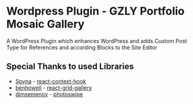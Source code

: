 # Wordpress Plugin - GZLY Portfolio Mosaic Gallery
A WordPress Plugin which enhances WordPress and adds Custom Post Type for References and according Blocks to the Site Editor

## Special Thanks to used Libraries
- [Spyna](https://github.com/Spyna) - [react-context-hook](https://github.com/Spyna/react-context-hook)
- [benhowell](https://github.com/benhowell) - [react-grid-gallery](https://github.com/benhowell/react-grid-gallery)
- [dimsemenov](https://github.com/dimsemenov) - [photoswipe](https://github.com/dimsemenov/photoswipe)
